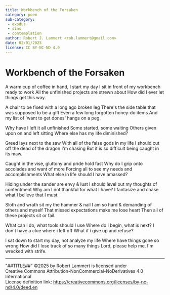 ```yaml
---
title: Workbench of the Forsaken
category: poem
sub-category:
 - exodus
 - sins
 - contemplation
author: Robert J. Lammert <rob.lammert@gmail.com>
date: 02/01/2025
license: CC BY-NC-ND 4.0
---
```


# Workbench of the Forsaken
	
A warm cup of coffee in hand, I start my day
I sit in front of my workbench ready to work
All the unfinished projects are strewn about
How did I ever let things get this way.

A chair to be fixed with a long ago broken leg
There's the side table that was supposed to be a gift
Even a few long forgotten honey-do items
And my list of 'want to get dones' hangs on a peg.

Why have I left it all unfinished
Some started, some waiting
Others given upon on and left sitting
Where else has my life diminished?

Greed lays next to the saw
With all of the false gods in my life
I should cut off the dead of the dragon I'm chasing
But it is so difficult being caught in its maw.

Caught in the vise, gluttony and pride hold fast
Why do I grip onto accolades and want of more
Forcing all to see my needs and accomplishments
What else in life should I have amassed?

Hiding under the sander are envy & lust
I should level out my thoughts of contentment
Why am I not thankful for what I have?
I fantasize and chase what I believe that I must.

Sloth and wrath sit my the hammer & nail
I am so hard & demanding of others and myself
That missed expectations make me lose heart
Then all of these projects sit or fail.

What can I do, what tools should I use
Where do I begin, what is next?
I don't have a clue where i left off
What if i give up and refuse?

I sat down to start my day, not analyze my life
Where have things gone so wrong
How did I lose track of so many things
Lord, please help me, I'm wrecked with strife. 

-----
"##TITLE##" ©2025 by Robert Lammert is licensed under  
Creative Commons Attribution-NonCommercial-NoDerivatives 4.0 International  
License definition link: https://creativecommons.org/licenses/by-nc-nd/4.0/deed.en
